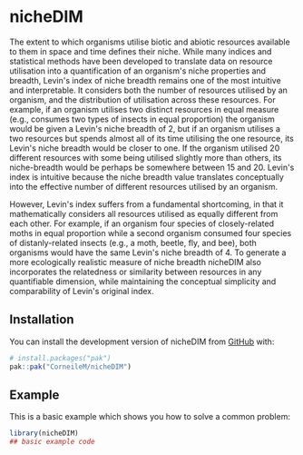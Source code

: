 
# nicheDIM

<!-- badges: start -->
<!-- badges: end -->

The extent to which organisms utilise biotic and abiotic resources available to them in space and time defines their niche. While many indices and statistical methods have been developed to translate data on resource utilisation into a quantification of an organism's niche properties and breadth, Levin's index of niche breadth remains one of the most intuitive and interpretable. It considers both the number of resources utilised by an organism, and the distribution of utilisation across these resources. For example, if an organism utilises two distinct resources in equal measure (e.g., consumes two types of insects in equal proportion) the organism would be given a Levin's niche breadth of 2, but if an organism utilises a two resources but spends almost all of its time utilising the one resource, its Levin's niche breadth would be closer to one. If the organism utilised 20 different resources with some being utilised slightly more than others, its niche-breadth would be perhaps be somewhere between 15 and 20. Levin's index is intuitive because the niche breadth value translates conceptually into the effective number of different resources utilised by an organism.

However, Levin's index suffers from a fundamental shortcoming, in that it mathematically considers all resources utilised as equally different from each other. For example, if an organism four species of closely-related moths in equal proportion while a second organism consumed four species of distanly-related insects (e.g., a moth, beetle, fly, and bee), both organisms would have the same Levin's niche breadth of 4. To generate a more ecologically realistic measure of niche breadth nicheDIM also incorporates the relatedness or similarity between resources in any quantifiable dimension, while maintaining the conceptual simplicity and comparability of Levin's original index.

## Installation

You can install the development version of nicheDIM from [GitHub](https://github.com/) with:

``` r
# install.packages("pak")
pak::pak("CorneileM/nicheDIM")
```

## Example

This is a basic example which shows you how to solve a common problem:

``` r
library(nicheDIM)
## basic example code
```

